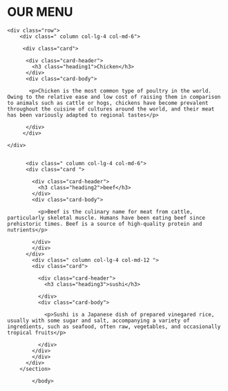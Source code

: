 <!DOCTYPE html>
<html lang="en">
<head>
    <meta charset="UTF-8">
    <meta name="viewport" content="width=device-width, initial-scale=1.0">
    <title>assissment </title>
    <link rel="stylesheet" href="C:\Users\apurva\Desktop\web development\web development\assissment\css\style.css">
    <link href="https://fonts.googleapis.com/css2?family=Krona+One&display=swap" rel="stylesheet">
    <link rel="stylesheet" href="https://stackpath.bootstrapcdn.com/bootstrap/4.5.0/css/bootstrap.min.css" integrity="sha384-9aIt2nRpC12Uk9gS9baDl411NQApFmC26EwAOH8WgZl5MYYxFfc+NcPb1dKGj7Sk" crossorigin="anonymous">
    <script src="https://code.jquery.com/jquery-3.5.1.slim.min.js" integrity="sha384-DfXdz2htPH0lsSSs5nCTpuj/zy4C+OGpamoFVy38MVBnE+IbbVYUew+OrCXaRkfj" crossorigin="anonymous"></script>
<script src="https://cdn.jsdelivr.net/npm/popper.js@1.16.0/dist/umd/popper.min.js" integrity="sha384-Q6E9RHvbIyZFJoft+2mJbHaEWldlvI9IOYy5n3zV9zzTtmI3UksdQRVvoxMfooAo" crossorigin="anonymous"></script>
<script src="https://stackpath.bootstrapcdn.com/bootstrap/4.5.0/js/bootstrap.min.js" integrity="sha384-OgVRvuATP1z7JjHLkuOU7Xw704+h835Lr+6QL9UvYjZE3Ipu6Tp75j7Bh/kR0JKI" crossorigin="anonymous"></script>

</head>

<body>
    <h1>
        OUR MENU
    </h1>
   
<section>
  
    <div class="row">
        <div class=" column col-lg-4 col-md-6">
        
         <div class="card">
        
          <div class="card-header">
            <h3 class="heading1">Chicken</h3>
          </div>
          <div class="card-body">
            
           <p>Chicken is the most common type of poultry in the world. Owing to the relative ease and low cost of raising them in comparison to animals such as cattle or hogs, chickens have become prevalent throughout the cuisine of cultures around the world, and their meat has been variously adapted to regional tastes</p>
          
          </div>
         </div>
    
    </div>
             
          
          <div class=" column col-lg-4 col-md-6">
          <div class="card ">
        
            <div class="card-header">
              <h3 class="heading2">beef</h3>
            </div>
            <div class="card-body">
              
              <p>Beef is the culinary name for meat from cattle, particularly skeletal muscle. Humans have been eating beef since prehistoric times. Beef is a source of high-quality protein and nutrients</p>
              
            </div>
            </div>
          </div>
            <div class=" column col-lg-4 col-md-12 ">
            <div class="card">
        
              <div class="card-header">
                <h3 class="heading3">sushi</h3>
                  
              </div>
              <div class="card-body">
                
                <p>Sushi is a Japanese dish of prepared vinegared rice, usually with some sugar and salt, accompanying a variety of ingredients, such as seafood, often raw, vegetables, and occasionally tropical fruits</p>
               
              </div>
            </div>
            </div>
          </div>
        </section>
              
            </body>   
</html>






